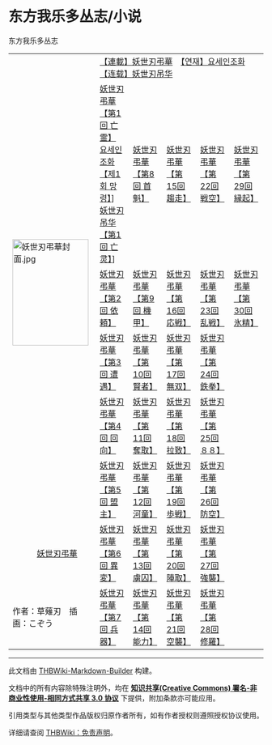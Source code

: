 # 东方我乐多丛志/小说

<!-- source html: G:\repos\THBWiki-Markdown-Builder\THBWikiMarkdown\Temp\main\4\47\ns0%3A%E4%B8%9C%E6%96%B9%E6%88%91%E4%B9%90%E5%A4%9A%E4%B8%9B%E5%BF%97%2F%E5%B0%8F%E8%AF%B4.html -->

东方我乐多丛志


<table>
<tbody><tr><td rowspan="6">　<a href="./文件-妖世刃弔華封面.jpg.md" class="image"><img alt="妖世刃弔華封面.jpg" src="https://upload.thwiki.cc/thumb/c/ca/%E5%A6%96%E4%B8%96%E5%88%83%E5%BC%94%E8%8F%AF%E5%B0%81%E9%9D%A2.jpg/150px-%E5%A6%96%E4%B8%96%E5%88%83%E5%BC%94%E8%8F%AF%E5%B0%81%E9%9D%A2.jpg" decoding="async" loading="lazy" width="150" height="210" srcset="https://upload.thwiki.cc/thumb/c/ca/%E5%A6%96%E4%B8%96%E5%88%83%E5%BC%94%E8%8F%AF%E5%B0%81%E9%9D%A2.jpg/225px-%E5%A6%96%E4%B8%96%E5%88%83%E5%BC%94%E8%8F%AF%E5%B0%81%E9%9D%A2.jpg 1.5x, https://upload.thwiki.cc/thumb/c/ca/%E5%A6%96%E4%B8%96%E5%88%83%E5%BC%94%E8%8F%AF%E5%B0%81%E9%9D%A2.jpg/300px-%E5%A6%96%E4%B8%96%E5%88%83%E5%BC%94%E8%8F%AF%E5%B0%81%E9%9D%A2.jpg 2x" data-file-width="1701" data-file-height="2386"></a></td><td colspan="5"><a rel="nofollow" class="external text" href="https://touhougarakuta.com/index_novel/youseijinchoge-2/">【連載】妖世刃弔華</a>　<a rel="nofollow" class="external text" href="https://ko.touhougarakuta.com/index_novel/youseijinchoge/">【연재】요세인조화</a> <a rel="nofollow" class="external text" href="https://cn.touhougarakuta.com/index_novel/cn_youseijinchoge/">【连载】妖世刃吊华</a></td></tr>
<tr><td><a rel="nofollow" class="external text" href="https://touhougarakuta.com/novel/youseijintyouge_1/">妖世刃弔華【第1回 亡霊】</a><br><a rel="nofollow" class="external text" href="https://ko.touhougarakuta.com/novel/yosedo-busyoka-the-first-dead-spirit/">요세인조화【제1회 망령】</a>]<br><a rel="nofollow" class="external text" href="https://cn.touhougarakuta.com/novel/cn_youseijintyouge_1/">妖世刃吊华【第1回 亡灵】</a>]</td><td><a rel="nofollow" class="external text" href="https://touhougarakuta.com/novel/youseijintyouge_8/">妖世刃弔華【第8回 首魁】</a></td><td><a rel="nofollow" class="external text" href="https://touhougarakuta.com/novel/youseijintyouge_15/">妖世刃弔華【第15回 趨走】</a></td><td><a rel="nofollow" class="external text" href="https://touhougarakuta.com/novel/youseijintyouge_22/">妖世刃弔華【第22回 戦空】</a></td><td><a rel="nofollow" class="external text" href="https://touhougarakuta.com/novel/youseijintyouge_29/">妖世刃弔華【第29回 縁起】</a></td></tr>
<tr><td><a rel="nofollow" class="external text" href="https://touhougarakuta.com/novel/youseijintyouge_2/">妖世刃弔華【第2回 依頼】</a></td><td><a rel="nofollow" class="external text" href="https://touhougarakuta.com/novel/youseijintyouge_9/">妖世刃弔華【第9回 機甲】</a></td><td><a rel="nofollow" class="external text" href="https://touhougarakuta.com/novel/youseijintyouge_16/">妖世刃弔華【第16回 応戦】</a></td><td><a rel="nofollow" class="external text" href="https://touhougarakuta.com/novel/youseijintyouge_23/">妖世刃弔華【第23回 乱戦】</a></td><td><a rel="nofollow" class="external text" href="https://touhougarakuta.com/novel/youseijintyouge_30/">妖世刃弔華【第30回 氷精】</a></td></tr>
<tr><td><a rel="nofollow" class="external text" href="https://touhougarakuta.com/novel/youseijintyouge_3/">妖世刃弔華【第3回 遭遇】</a></td><td><a rel="nofollow" class="external text" href="https://touhougarakuta.com/novel/youseijintyouge_10/">妖世刃弔華【第10回 賢者】</a></td><td><a rel="nofollow" class="external text" href="https://touhougarakuta.com/novel/youseijintyouge_17/">妖世刃弔華【第17回 無双】</a></td><td><a rel="nofollow" class="external text" href="https://touhougarakuta.com/novel/youseijintyouge_24/">妖世刃弔華【第24回 鉄拳】</a></td><td></td></tr>
<tr><td><a rel="nofollow" class="external text" href="https://touhougarakuta.com/novel/youseijintyouge_4/">妖世刃弔華【第4回 回向】</a></td><td><a rel="nofollow" class="external text" href="https://touhougarakuta.com/novel/youseijintyouge_11/">妖世刃弔華【第11回 奪取】</a></td><td><a rel="nofollow" class="external text" href="https://touhougarakuta.com/novel/youseijintyouge_18/">妖世刃弔華【第18回 拉致】</a></td><td><a rel="nofollow" class="external text" href="https://touhougarakuta.com/novel/youseijintyouge_25/">妖世刃弔華【第25回 ８８】</a></td><td></td></tr>
<tr><td><a rel="nofollow" class="external text" href="https://touhougarakuta.com/novel/youseijintyouge_5/">妖世刃弔華【第5回 盟主】</a></td><td><a rel="nofollow" class="external text" href="https://touhougarakuta.com/novel/youseijintyouge_12/">妖世刃弔華【第12回 河童】</a></td><td><a rel="nofollow" class="external text" href="https://touhougarakuta.com/novel/youseijintyouge_19/">妖世刃弔華【第19回 歩戦】</a></td><td><a rel="nofollow" class="external text" href="https://touhougarakuta.com/novel/youseijintyouge_26/">妖世刃弔華【第26回 防空】</a></td><td></td></tr>
<tr><td>　　　<a href="./妖世刃弔華.md" class="mw-redirect" title="妖世刃弔華">妖世刃弔華</a></td><td><a rel="nofollow" class="external text" href="https://touhougarakuta.com/novel/youseijintyouge_6/">妖世刃弔華【第6回 異変】</a></td><td><a rel="nofollow" class="external text" href="https://touhougarakuta.com/novel/youseijintyouge_13/">妖世刃弔華【第13回 虜囚】</a></td><td><a rel="nofollow" class="external text" href="https://touhougarakuta.com/novel/youseijintyouge_20/">妖世刃弔華【第20回 陣取】</a></td><td><a rel="nofollow" class="external text" href="https://touhougarakuta.com/novel/youseijintyouge_27/">妖世刃弔華【第27回 強襲】</a></td><td></td></tr>
<tr><td>作者：草薙刃　插画：こぞう</td><td><a rel="nofollow" class="external text" href="https://touhougarakuta.com/novel/youseijintyouge_7/">妖世刃弔華【第7回 兵器】</a></td><td><a rel="nofollow" class="external text" href="https://touhougarakuta.com/novel/youseijintyouge_14/">妖世刃弔華【第14回 能力】</a></td><td><a rel="nofollow" class="external text" href="https://touhougarakuta.com/novel/youseijintyouge_21/">妖世刃弔華【第21回 空襲】</a></td><td><a rel="nofollow" class="external text" href="https://touhougarakuta.com/novel/youseijintyouge_28/">妖世刃弔華【第28回 修羅】</a></td><td></td></tr>
</tbody></table>







---

此文档由 [THBWiki-Markdown-Builder](https://github.com/Delsin-Yu/THBWiki-Markdown-Builder) 构建。

文档中的所有内容除特殊注明外，均在 [**知识共享(Creative Commons) 署名-非商业性使用-相同方式共享 3.0 协议**](https://creativecommons.org/licenses/by-sa/3.0/deed.zh-hans) 下提供，附加条款亦可能应用。

引用类型与其他类型作品版权归原作者所有，如有作者授权则遵照授权协议使用。

详细请查阅 [THBWiki：免责声明](https://thbwiki.cc/THBWiki:%E5%85%8D%E8%B4%A3%E5%A3%B0%E6%98%8E)。

